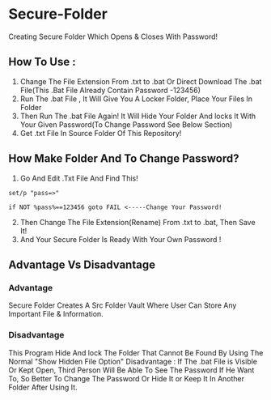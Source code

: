 # Secure-Folder
Creating Secure Folder Which Opens &amp; Closes With Password!

## How To Use : 
<ol>
  <li>Change The File Extension From .txt to .bat Or Direct Download The .bat File(This .Bat File Already Contain Password -123456)</li>
  <li>Run The .bat File , It Will Give You A Locker Folder, Place Your Files In Folder</li>
  <li>Then Run The .bat File Again! It Will Hide Your Folder And locks It With Your Given Password(To Change Password See Below Section)</li>
  <li>Get .txt File In Source Folder Of This Repository!</li>
  </ol>

## How Make Folder And To Change Password?

1. Go And Edit .Txt File And Find This!

```
set/p "pass=>"    

if NOT %pass%==123456 goto FAIL <-----Change Your Password!
```

2. Then Change The File Extension(Rename) From .txt to .bat, Then Save It! 
3. And Your Secure Folder Is Ready With Your Own Password !

## Advantage Vs Disadvantage

### Advantage

Secure Folder Creates A Src Folder Vault Where User Can Store Any Important File & Information.

### Disadvantage

This Program Hide And lock The Folder That Cannot Be Found By Using The Normal "Show Hidden File Option"
Disadvantage : If The .bat File is Visible Or Kept Open, Third Person Will Be Able To See The Password If He Want To, So Better To Change The Password Or Hide It or Keep It In Another Folder After Using It.
